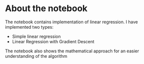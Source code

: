 
# About the notebook
The notebook contains implementation of linear regression. I have implemented two types:
- Simple linear regression
- Linear Regression with Gradient Descent

The notebook also shows the mathematical approach for an easier understanding of the algorithm
